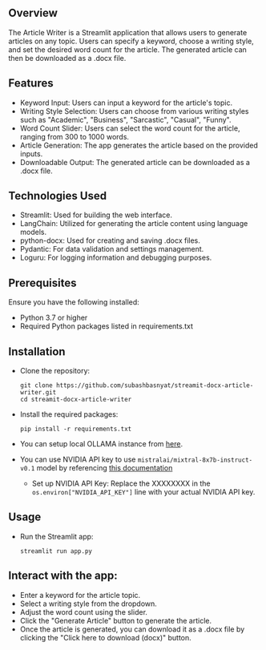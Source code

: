 ## Overview
The Article Writer is a Streamlit application that allows users to generate articles on any topic. Users can specify a keyword, choose a writing style, and set the desired word count for the article. The generated article can then be downloaded as a .docx file.

## Features
- Keyword Input: Users can input a keyword for the article's topic.
- Writing Style Selection: Users can choose from various writing styles such as "Academic", "Business", "Sarcastic", "Casual", "Funny".
- Word Count Slider: Users can select the word count for the article, ranging from 300 to 1000 words.
- Article Generation: The app generates the article based on the provided inputs.
- Downloadable Output: The generated article can be downloaded as a .docx file.

## Technologies Used
- Streamlit: Used for building the web interface.
- LangChain: Utilized for generating the article content using language models.
- python-docx: Used for creating and saving .docx files.
- Pydantic: For data validation and settings management.
- Loguru: For logging information and debugging purposes.

## Prerequisites
Ensure you have the following installed:

- Python 3.7 or higher
- Required Python packages listed in requirements.txt

## Installation
- Clone the repository:
    ```
    git clone https://github.com/subashbasnyat/streamit-docx-article-writer.git
    cd streamit-docx-article-writer
    ```
- Install the required packages:
    ```
    pip install -r requirements.txt
    ```

- You can setup local OLLAMA instance from [here](https://github.com/ollama/ollama).
- You can use NVIDIA API key to use `mistralai/mixtral-8x7b-instruct-v0.1` model by referencing [this documentation](https://python.langchain.com/v0.2/docs/integrations/chat/nvidia_ai_endpoints/) 
    - Set up NVIDIA API Key: Replace the XXXXXXXX in the `os.environ["NVIDIA_API_KEY"]` line with your actual NVIDIA API key.

## Usage
- Run the Streamlit app:
    ```
    streamlit run app.py
    ```

## Interact with the app:

- Enter a keyword for the article topic.
- Select a writing style from the dropdown.
- Adjust the word count using the slider.
- Click the "Generate Article" button to generate the article.
- Once the article is generated, you can download it as a .docx file by clicking the "Click here to download (docx)" button.

